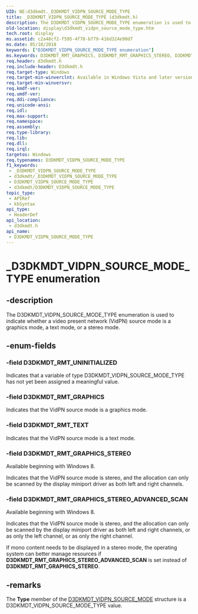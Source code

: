 ```yaml
---
UID: NE:d3dkmdt._D3DKMDT_VIDPN_SOURCE_MODE_TYPE
title: _D3DKMDT_VIDPN_SOURCE_MODE_TYPE (d3dkmdt.h)
description: The D3DKMDT_VIDPN_SOURCE_MODE_TYPE enumeration is used to indicate whether a video present network (VidPN) source mode is a graphics mode, a text mode, or a stereo mode.
old-location: display\d3dkmdt_vidpn_source_mode_type.htm
tech.root: display
ms.assetid: c2a48cf2-f595-4f78-b779-416d324e90d7
ms.date: 05/10/2018
keywords: ["D3DKMDT_VIDPN_SOURCE_MODE_TYPE enumeration"]
ms.keywords: D3DKMDT_RMT_GRAPHICS, D3DKMDT_RMT_GRAPHICS_STEREO, D3DKMDT_RMT_GRAPHICS_STEREO_ADVANCED_SCAN, D3DKMDT_RMT_TEXT, D3DKMDT_RMT_UNINITIALIZED, D3DKMDT_VIDPN_SOURCE_MODE_TYPE, D3DKMDT_VIDPN_SOURCE_MODE_TYPE enumeration [Display Devices], DmEnums_602e0ab4-4fea-489f-8f2e-c8cf9534caa8.xml, _D3DKMDT_VIDPN_SOURCE_MODE_TYPE, d3dkmdt/D3DKMDT_RMT_GRAPHICS, d3dkmdt/D3DKMDT_RMT_GRAPHICS_STEREO, d3dkmdt/D3DKMDT_RMT_GRAPHICS_STEREO_ADVANCED_SCAN, d3dkmdt/D3DKMDT_RMT_TEXT, d3dkmdt/D3DKMDT_RMT_UNINITIALIZED, d3dkmdt/D3DKMDT_VIDPN_SOURCE_MODE_TYPE, display.d3dkmdt_vidpn_source_mode_type
req.header: d3dkmdt.h
req.include-header: D3dkmdt.h
req.target-type: Windows
req.target-min-winverclnt: Available in Windows Vista and later versions of the Windows operating systems.
req.target-min-winversvr: 
req.kmdf-ver: 
req.umdf-ver: 
req.ddi-compliance: 
req.unicode-ansi: 
req.idl: 
req.max-support: 
req.namespace: 
req.assembly: 
req.type-library: 
req.lib: 
req.dll: 
req.irql: 
targetos: Windows
req.typenames: D3DKMDT_VIDPN_SOURCE_MODE_TYPE
f1_keywords:
 - _D3DKMDT_VIDPN_SOURCE_MODE_TYPE
 - d3dkmdt/_D3DKMDT_VIDPN_SOURCE_MODE_TYPE
 - D3DKMDT_VIDPN_SOURCE_MODE_TYPE
 - d3dkmdt/D3DKMDT_VIDPN_SOURCE_MODE_TYPE
topic_type:
 - APIRef
 - kbSyntax
api_type:
 - HeaderDef
api_location:
 - d3dkmdt.h
api_name:
 - D3DKMDT_VIDPN_SOURCE_MODE_TYPE
---
```


# _D3DKMDT_VIDPN_SOURCE_MODE_TYPE enumeration


## -description

The D3DKMDT_VIDPN_SOURCE_MODE_TYPE enumeration is used to indicate whether a video present network (VidPN) source mode is a graphics mode, a text mode, or a stereo mode.

## -enum-fields

### -field D3DKMDT_RMT_UNINITIALIZED

Indicates that a variable of type D3DKMDT_VIDPN_SOURCE_MODE_TYPE has not yet been assigned a meaningful value.

### -field D3DKMDT_RMT_GRAPHICS

Indicates that the VidPN source mode is a graphics mode.

### -field D3DKMDT_RMT_TEXT

Indicates that the VidPN source mode is a text mode.

### -field D3DKMDT_RMT_GRAPHICS_STEREO

Available beginning with Windows 8.

Indicates that the VidPN source mode is stereo, and the allocation can only be scanned by the display miniport driver as both left and right channels.

### -field D3DKMDT_RMT_GRAPHICS_STEREO_ADVANCED_SCAN

Available beginning with Windows 8.

Indicates that the VidPN source mode is stereo, and the allocation can only be scanned by the display miniport driver as both left and right channels, or as only the left channel, or as only  the right channel.

If mono content needs to be displayed in a stereo mode, the operating system can better manage resources if <b>D3DKMDT_RMT_GRAPHICS_STEREO_ADVANCED_SCAN</b> is set instead of <b>D3DKMDT_RMT_GRAPHICS_STEREO</b>.

## -remarks

The <b>Type</b> member of the <a href="/windows-hardware/drivers/ddi/d3dkmdt/ns-d3dkmdt-_d3dkmdt_vidpn_source_mode">D3DKMDT_VIDPN_SOURCE_MODE</a> structure is a D3DKMDT_VIDPN_SOURCE_MODE_TYPE value.